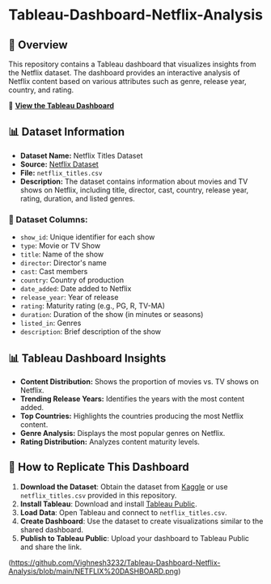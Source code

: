 # Tableau-Dashboard-Netflix-Analysis

## 📌 Overview
This repository contains a Tableau dashboard that visualizes insights from the Netflix dataset. The dashboard provides an interactive analysis of Netflix content based on various attributes such as genre, release year, country, and rating.

🔗 **[View the Tableau Dashboard](https://public.tableau.com/views/Netflix_17383184452150/NETFLIXDASHBOARD?:language=en-US&publish=yes&:sid=&:redirect=auth&:display_count=n&:origin=viz_share_link)**

## 📊 Dataset Information
- **Dataset Name:** Netflix Titles Dataset
- **Source:** [Netflix Dataset](https://www.kaggle.com/datasets/shivamb/netflix-shows)
- **File:** `netflix_titles.csv`
- **Description:** The dataset contains information about movies and TV shows on Netflix, including title, director, cast, country, release year, rating, duration, and listed genres.

### 📁 Dataset Columns:
- `show_id`: Unique identifier for each show
- `type`: Movie or TV Show
- `title`: Name of the show
- `director`: Director's name
- `cast`: Cast members
- `country`: Country of production
- `date_added`: Date added to Netflix
- `release_year`: Year of release
- `rating`: Maturity rating (e.g., PG, R, TV-MA)
- `duration`: Duration of the show (in minutes or seasons)
- `listed_in`: Genres
- `description`: Brief description of the show

## 📊 Tableau Dashboard Insights
- **Content Distribution:** Shows the proportion of movies vs. TV shows on Netflix.
- **Trending Release Years:** Identifies the years with the most content added.
- **Top Countries:** Highlights the countries producing the most Netflix content.
- **Genre Analysis:** Displays the most popular genres on Netflix.
- **Rating Distribution:** Analyzes content maturity levels.

## 🚀 How to Replicate This Dashboard
1. **Download the Dataset**: Obtain the dataset from [Kaggle](https://www.kaggle.com/datasets/shivamb/netflix-shows) or use `netflix_titles.csv` provided in this repository.
2. **Install Tableau**: Download and install [Tableau Public](https://public.tableau.com/).
3. **Load Data**: Open Tableau and connect to `netflix_titles.csv`.
4. **Create Dashboard**: Use the dataset to create visualizations similar to the shared dashboard.
5. **Publish to Tableau Public**: Upload your dashboard to Tableau Public and share the link.

(https://github.com/Vighnesh3232/Tableau-Dashboard-Netflix-Analysis/blob/main/NETFLIX%20DASHBOARD.png)

